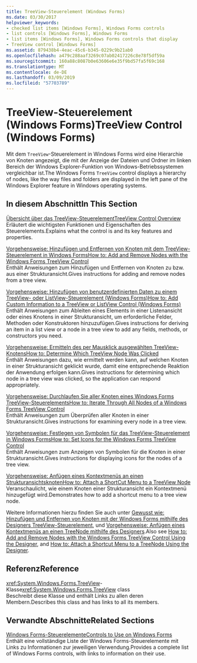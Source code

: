 ```yaml
---
title: TreeView-Steuerelement (Windows Forms)
ms.date: 03/30/2017
helpviewer_keywords:
- checked list items [Windows Forms], Windows Forms controls
- list controls [Windows Forms], Windows Forms
- list items [Windows Forms], Windows Forms controls that display
- TreeView control [Windows Forms]
ms.assetid: 879438b4-4eac-45c6-b345-0229c9b21ab0
ms.openlocfilehash: a479c288aaf3269c07ab02417226c8e78f5df59a
ms.sourcegitcommit: 160a88c8087b0e63606e6e35f9bd57fa5f69c168
ms.translationtype: MT
ms.contentlocale: de-DE
ms.lasthandoff: 03/09/2019
ms.locfileid: "57703789"
---
```

# <a name="treeview-control-windows-forms"></a><span data-ttu-id="7cac2-102">TreeView-Steuerelement (Windows Forms)</span><span class="sxs-lookup"><span data-stu-id="7cac2-102">TreeView Control (Windows Forms)</span></span>
<span data-ttu-id="7cac2-103">Mit dem `TreeView`-Steuerelement in Windows Forms wird eine Hierarchie von Knoten angezeigt, die mit der Anzeige der Dateien und Ordner im linken Bereich der Windows Explorer-Funktion von Windows-Betriebssystemen vergleichbar ist.</span><span class="sxs-lookup"><span data-stu-id="7cac2-103">The Windows Forms `TreeView` control displays a hierarchy of nodes, like the way files and folders are displayed in the left pane of the Windows Explorer feature in Windows operating systems.</span></span>  
  
## <a name="in-this-section"></a><span data-ttu-id="7cac2-104">In diesem Abschnitt</span><span class="sxs-lookup"><span data-stu-id="7cac2-104">In This Section</span></span>  
 [<span data-ttu-id="7cac2-105">Übersicht über das TreeView-Steuerelement</span><span class="sxs-lookup"><span data-stu-id="7cac2-105">TreeView Control Overview</span></span>](treeview-control-overview-windows-forms.md)  
 <span data-ttu-id="7cac2-106">Erläutert die wichtigsten Funktionen und Eigenschaften des Steuerelements.</span><span class="sxs-lookup"><span data-stu-id="7cac2-106">Explains what the control is and its key features and properties.</span></span>  
  
 [<span data-ttu-id="7cac2-107">Vorgehensweise: Hinzufügen und Entfernen von Knoten mit dem TreeView-Steuerelement in Windows Forms</span><span class="sxs-lookup"><span data-stu-id="7cac2-107">How to: Add and Remove Nodes with the Windows Forms TreeView Control</span></span>](how-to-add-and-remove-nodes-with-the-windows-forms-treeview-control.md)  
 <span data-ttu-id="7cac2-108">Enthält Anweisungen zum Hinzufügen und Entfernen von Knoten zu bzw. aus einer Strukturansicht.</span><span class="sxs-lookup"><span data-stu-id="7cac2-108">Gives instructions for adding and remove nodes from a tree view.</span></span>  
  
 [<span data-ttu-id="7cac2-109">Vorgehensweise: Hinzufügen von benutzerdefinierten Daten zu einem TreeView- oder ListView-Steuerelement (Windows Forms)</span><span class="sxs-lookup"><span data-stu-id="7cac2-109">How to: Add Custom Information to a TreeView or ListView Control (Windows Forms)</span></span>](add-custom-information-to-a-treeview-or-listview-control-wf.md)  
 <span data-ttu-id="7cac2-110">Enthält Anweisungen zum Ableiten eines Elements in einer Listenansicht oder eines Knotens in einer Strukturansicht, um erforderliche Felder, Methoden oder Konstruktoren hinzuzufügen.</span><span class="sxs-lookup"><span data-stu-id="7cac2-110">Gives instructions for deriving an item in a list view or a node in a tree view to add any fields, methods, or constructors you need.</span></span>  
  
 [<span data-ttu-id="7cac2-111">Vorgehensweise: Ermitteln des per Mausklick ausgewählten TreeView-Knotens</span><span class="sxs-lookup"><span data-stu-id="7cac2-111">How to: Determine Which TreeView Node Was Clicked</span></span>](how-to-determine-which-treeview-node-was-clicked-windows-forms.md)  
 <span data-ttu-id="7cac2-112">Enthält Anweisungen dazu, wie ermittelt werden kann, auf welchen Knoten in einer Strukturansicht geklickt wurde, damit eine entsprechende Reaktion der Anwendung erfolgen kann.</span><span class="sxs-lookup"><span data-stu-id="7cac2-112">Gives instructions for determining which node in a tree view was clicked, so the application can respond appropriately.</span></span>  
  
 [<span data-ttu-id="7cac2-113">Vorgehensweise: Durchlaufen Sie aller Knoten eines Windows Forms TreeView-Steuerelements</span><span class="sxs-lookup"><span data-stu-id="7cac2-113">How to: Iterate Through All Nodes of a Windows Forms TreeView Control</span></span>](how-to-iterate-through-all-nodes-of-a-windows-forms-treeview-control.md)  
 <span data-ttu-id="7cac2-114">Enthält Anweisungen zum Überprüfen aller Knoten in einer Strukturansicht.</span><span class="sxs-lookup"><span data-stu-id="7cac2-114">Gives instructions for examining every node in a tree view.</span></span>  
  
 [<span data-ttu-id="7cac2-115">Vorgehensweise: Festlegen von Symbolen für das TreeView-Steuerelement in Windows Forms</span><span class="sxs-lookup"><span data-stu-id="7cac2-115">How to: Set Icons for the Windows Forms TreeView Control</span></span>](how-to-set-icons-for-the-windows-forms-treeview-control.md)  
 <span data-ttu-id="7cac2-116">Enthält Anweisungen zum Anzeigen von Symbolen für die Knoten in einer Strukturansicht.</span><span class="sxs-lookup"><span data-stu-id="7cac2-116">Gives instructions for displaying icons for the nodes of a tree view.</span></span>  
  
 [<span data-ttu-id="7cac2-117">Vorgehensweise: Anfügen eines Kontextmenüs an einen Strukturansichtsknoten</span><span class="sxs-lookup"><span data-stu-id="7cac2-117">How to: Attach a ShortCut Menu to a TreeView Node</span></span>](how-to-attach-a-shortcut-menu-to-a-treeview-node.md)  
 <span data-ttu-id="7cac2-118">Veranschaulicht, wie einem Knoten einer Strukturansicht ein Kontextmenü hinzugefügt wird.</span><span class="sxs-lookup"><span data-stu-id="7cac2-118">Demonstrates how to add a shortcut menu to a tree view node.</span></span>  

<span data-ttu-id="7cac2-119">Weitere Informationen hierzu finden Sie auch unter [Gewusst wie: Hinzufügen und Entfernen von Knoten mit der Windows Forms mithilfe des Designers TreeView-Steuerelement](add-and-remove-nodes-with-wf-treeview-control-using-the-designer.md), und [Vorgehensweise: Anfügen eines Kontextmenüs an einen TreeNode mithilfe des Designers](how-to-attach-a-shortcut-menu-to-a-treenode-using-the-designer.md).</span><span class="sxs-lookup"><span data-stu-id="7cac2-119">Also see [How to: Add and Remove Nodes with the Windows Forms TreeView Control Using the Designer](add-and-remove-nodes-with-wf-treeview-control-using-the-designer.md), and [How to: Attach a Shortcut Menu to a TreeNode Using the Designer](how-to-attach-a-shortcut-menu-to-a-treenode-using-the-designer.md).</span></span>  
  
## <a name="reference"></a><span data-ttu-id="7cac2-120">Referenz</span><span class="sxs-lookup"><span data-stu-id="7cac2-120">Reference</span></span>  
 <span data-ttu-id="7cac2-121"><xref:System.Windows.Forms.TreeView>-Klasse</span><span class="sxs-lookup"><span data-stu-id="7cac2-121"><xref:System.Windows.Forms.TreeView> class</span></span>  
 <span data-ttu-id="7cac2-122">Beschreibt diese Klasse und enthält Links zu allen deren Membern.</span><span class="sxs-lookup"><span data-stu-id="7cac2-122">Describes this class and has links to all its members.</span></span>  
  
## <a name="related-sections"></a><span data-ttu-id="7cac2-123">Verwandte Abschnitte</span><span class="sxs-lookup"><span data-stu-id="7cac2-123">Related Sections</span></span>  
 [<span data-ttu-id="7cac2-124">Windows Forms-Steuerelemente</span><span class="sxs-lookup"><span data-stu-id="7cac2-124">Controls to Use on Windows Forms</span></span>](controls-to-use-on-windows-forms.md)  
 <span data-ttu-id="7cac2-125">Enthält eine vollständige Liste der Windows Forms-Steuerelemente mit Links zu Informationen zur jeweiligen Verwendung.</span><span class="sxs-lookup"><span data-stu-id="7cac2-125">Provides a complete list of Windows Forms controls, with links to information on their use.</span></span>
